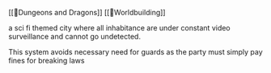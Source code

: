 
[[🌳Dungeons and Dragons]] [[🌰Worldbuilding]]

a sci fi themed city where all inhabitance are under constant video surveillance and cannot go undetected.

This system avoids necessary need for guards as the party must simply pay fines for breaking laws